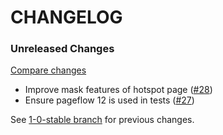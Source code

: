 # CHANGELOG

### Unreleased Changes

[Compare changes](https://github.com/codevise/pageflow-linkmap-page/compare/1-0-stable...master)

- Improve mask features of hotspot page
  ([#28](https://github.com/codevise/pageflow-linkmap-page/pull/28))
- Ensure pageflow 12 is used in tests
  ([#27](https://github.com/codevise/pageflow-linkmap-page/pull/27))

See
[1-0-stable branch](https://github.com/codevise/pageflow-linkmap-page/blob/1-0-stable/CHANGELOG.md)
for previous changes.
